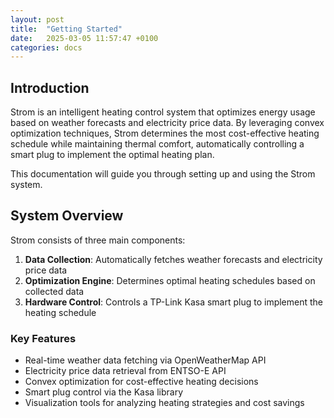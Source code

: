 ```yaml
---
layout: post
title:  "Getting Started"
date:   2025-03-05 11:57:47 +0100
categories: docs
---
```

## Introduction

Strom is an intelligent heating control system that optimizes energy usage based on weather forecasts and electricity price data. By leveraging convex optimization techniques, Strom determines the most cost-effective heating schedule while maintaining thermal comfort, automatically controlling a smart plug to implement the optimal heating plan.

This documentation will guide you through setting up and using the Strom system.

## System Overview

Strom consists of three main components:

1. **Data Collection**: Automatically fetches weather forecasts and electricity price data
2. **Optimization Engine**: Determines optimal heating schedules based on collected data
3. **Hardware Control**: Controls a TP-Link Kasa smart plug to implement the heating schedule

### Key Features

- Real-time weather data fetching via OpenWeatherMap API
- Electricity price data retrieval from ENTSO-E API
- Convex optimization for cost-effective heating decisions
- Smart plug control via the Kasa library
- Visualization tools for analyzing heating strategies and cost savings